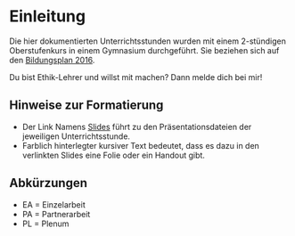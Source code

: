 # Einleitung
Die hier dokumentierten Unterrichtsstunden wurden mit einem 2-stündigen Oberstufenkurs in einem Gymnasium durchgeführt. Sie beziehen sich auf den [Bildungsplan 2016](http://www.bildungsplaene-bw.de/,Lde/Startseite/BP2016BW_ALLG/BP2016BW_ALLG_GYM_ETH).

Du bist Ethik-Lehrer und willst mit machen? Dann melde dich bei mir!

## Hinweise zur Formatierung

* Der Link Namens [Slides](http://xcosx.de/mgb/ethik-slides.php) führt zu den Präsentationsdateien der jeweiligen Unterrichtsstunde.
* Farblich hinterlegter kursiver Text bedeutet, dass es dazu in den verlinkten Slides eine Folie oder ein Handout gibt.

## Abkürzungen

* EA = Einzelarbeit
* PA = Partnerarbeit
* PL = Plenum
